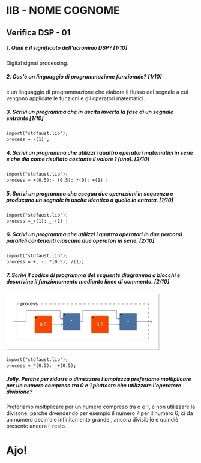 # IIB - NOME COGNOME

## Verifica DSP - 01

##### 1. Qual è il significato dell'acronimo _DSP_? [1/10]

Digital signal processing.

##### 2. Cos'è un linguaggio di programmazione funzionale? [1/10]
é un linguaggio di programmazione che  elabora il flusso del segnale a cui vengono applicate le funzioni e gli operatori  matematici.

##### 3. Scrivi un programma che in uscita inverta la fase di un segnale entrante [1/10]

```
import("stdfaust.lib");
process =_-(1) ;
```

##### 4. Scrivi un programma che utilizzi i quattro operatori matematici in serie e che dia come risultato costante il valore 1 (_uno_). [2/10]

```
import("stdfaust.lib");
process = +(0.5):- (0.5): *(0): +(1) ;
```

##### 5. Scrivi un programma che esegua due operazioni in sequenza e producano un segnale in uscita identico a quello in entrata. [1/10]

```
import("stdfaust.lib");
process =_+(1): _-(1) ; 
```

##### 6. Scrivi un programma che utilizzi i quattro operatori in due percorsi paralleli contenenti ciascuno due operatori in serie. [2/10]

```
import("stdfaust.lib");
process = +, -: *(0.5), /(1); 
```

##### 7. Scrivi il codice di programma del seguente diagramma a blocchi e descrivine il funzionamento mediante linee di commento. [2/10]

![verifica](https://github.com/LSSN/2019-05-24-2A-VERIFICA/blob/master/process.png)

```
import("stdfaust.lib");
process =_*(0.5): _+(0.5); 
```

##### Jolly. Perché per ridurre o dimezzare l'ampiezza preferiamo moltiplicare per un numero compreso tra 0 e 1 piuttosto che utilizzare l'operatore divisione?

Preferiamo moltiplicare per un numero compreso tra o e 1, e non utilizzare la divisone, perchè divendendo per esempio il numero 7 per il numero 6,  ci da un numero decimale infinitamente grande , ancora divisibile e quindiè presente ancora il resto.

# Ajo!
